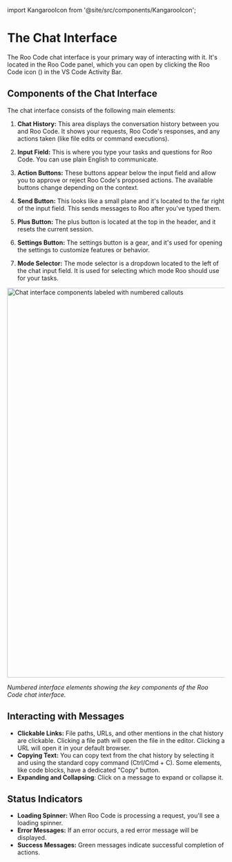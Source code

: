 import KangarooIcon from '@site/src/components/KangarooIcon';

# The Chat Interface

The Roo Code chat interface is your primary way of interacting with it. It's located in the Roo Code panel, which you can open by clicking the Roo Code icon (<KangarooIcon />) in the VS Code Activity Bar.

## Components of the Chat Interface

The chat interface consists of the following main elements:

1. **Chat History:** This area displays the conversation history between you and Roo Code.  It shows your requests, Roo Code's responses, and any actions taken (like file edits or command executions).

2. **Input Field:** This is where you type your tasks and questions for Roo Code.  You can use plain English to communicate.

3. **Action Buttons:** These buttons appear below the input field and allow you to approve or reject Roo Code's proposed actions.  The available buttons change depending on the context.

4. **Send Button:** This looks like a small plane and it's located to the far right of the input field. This sends messages to Roo after you've typed them.

5. **Plus Button:** The plus button is located at the top in the header, and it resets the current session.

6. **Settings Button:** The settings button is a gear, and it's used for opening the settings to customize features or behavior.

7. **Mode Selector:** The mode selector is a dropdown located to the left of the chat input field. It is used for selecting which mode Roo should use for your tasks.

<img src="/img/the-chat-interface/the-chat-interface-1.png" alt="Chat interface components labeled with numbered callouts" width="900" />

*Numbered interface elements showing the key components of the Roo Code chat interface.*

## Interacting with Messages

* **Clickable Links:** File paths, URLs, and other mentions in the chat history are clickable.  Clicking a file path will open the file in the editor.  Clicking a URL will open it in your default browser.
* **Copying Text:** You can copy text from the chat history by selecting it and using the standard copy command (Ctrl/Cmd + C).  Some elements, like code blocks, have a dedicated "Copy" button.
* **Expanding and Collapsing**: Click on a message to expand or collapse it.

## Status Indicators

* **Loading Spinner:**  When Roo Code is processing a request, you'll see a loading spinner.
* **Error Messages:**  If an error occurs, a red error message will be displayed.
* **Success Messages:** Green messages indicate successful completion of actions.
